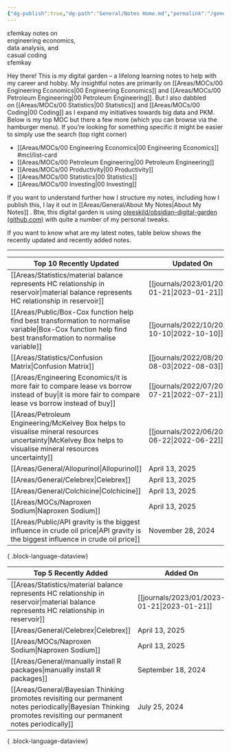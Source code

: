 ```yaml
---
{"dg-publish":true,"dg-path":"General/Notes Home.md","permalink":"/general/notes-home/","title":"Efemkay Notes","tags":["gardenEntry"],"dgShowBacklinks":"false","dgShowToc":"false"}
---
```



<div class="title-intro" ><span class="epsilon">ε</span>femkay notes on <br/>engineering economics, <br/>data analysis, and <br/>casual coding</div>
<span class="epsilon">ε</span>femkay

Hey there! This is my digital garden – a lifelong learning notes to help with my career and hobby. My insightful notes are primarily on [[Areas/MOCs/00 Engineering Economics\|00 Engineering Economics]] and [[Areas/MOCs/00 Petroleum Engineering\|00 Petroleum Engineering]]. But I also dabbled on [[Areas/MOCs/00 Statistics\|00 Statistics]] and [[Areas/MOCs/00 Coding\|00 Coding]] as I expand my initiatives towards big data and PKM. Below is my top MOC but there a few more (which you can browse via the hamburger menu). If you’re looking for something specific it might be easier to simply use the search (top right corner)
- [[Areas/MOCs/00 Engineering Economics\|00 Engineering Economics]] #mcl/list-card
- [[Areas/MOCs/00 Petroleum Engineering\|00 Petroleum Engineering]]
- [[Areas/MOCs/00 Productivity\|00 Productivity]]
- [[Areas/MOCs/00 Statistics\|00 Statistics]]
- [[Areas/MOCs/00 Investing\|00 Investing]]

If you want to understand further how I structure my notes, including how I publish this, I lay it out in [[Areas/General/About My Notes\|About My Notes]] . Btw, this digital garden is using [oleeskild/obsidian-digital-garden (github.com)](https://github.com/oleeskild/obsidian-digital-garden) with quite a number of my personal tweaks.

If you want to know what are my latest notes, table below shows the recently updated and recently added notes.

---

| Top 10 Recently Updated                                                                                                                                         | Updated On                                     |
| --------------------------------------------------------------------------------------------------------------------------------------------------------------- | ---------------------------------------------- |
| [[Areas/Statistics/material balance represents HC relationship in reservoir\|material balance represents HC relationship in reservoir]]                      | [[journals/2023/01/2023-01-21\|2023-01-21]] |
| [[Areas/Public/Box-Cox function help find best transformation to normalise variable\|Box-Cox function help find best transformation to normalise variable]]  | [[journals/2022/10/2022-10-10\|2022-10-10]] |
| [[Areas/Statistics/Confusion Matrix\|Confusion Matrix]]                                                                                                      | [[journals/2022/08/2022-08-03\|2022-08-03]] |
| [[Areas/Engineering Economics/it is more fair to compare lease vs borrow instead of buy\|it is more fair to compare lease vs borrow instead of buy]]         | [[journals/2022/07/2022-07-21\|2022-07-21]] |
| [[Areas/Petroleum Engineering/McKelvey Box helps to visualise mineral resources uncertainty\|McKelvey Box helps to visualise mineral resources uncertainty]] | [[journals/2022/06/2022-06-22\|2022-06-22]] |
| [[Areas/General/Allopurinol\|Allopurinol]]                                                                                                                   | April 13, 2025                                 |
| [[Areas/General/Celebrex\|Celebrex]]                                                                                                                         | April 13, 2025                                 |
| [[Areas/General/Colchicine\|Colchicine]]                                                                                                                     | April 13, 2025                                 |
| [[Areas/MOCs/Naproxen Sodium\|Naproxen Sodium]]                                                                                                              | April 13, 2025                                 |
| [[Areas/Public/API gravity is the biggest influence in crude oil price\|API gravity is the biggest influence in crude oil price]]                            | November 28, 2024                              |

{ .block-language-dataview}

| Top 5 Recently Added                                                                                                                                                | Added On                                       |
| ------------------------------------------------------------------------------------------------------------------------------------------------------------------- | ---------------------------------------------- |
| [[Areas/Statistics/material balance represents HC relationship in reservoir\|material balance represents HC relationship in reservoir]]                          | [[journals/2023/01/2023-01-21\|2023-01-21]] |
| [[Areas/General/Celebrex\|Celebrex]]                                                                                                                             | April 13, 2025                                 |
| [[Areas/MOCs/Naproxen Sodium\|Naproxen Sodium]]                                                                                                                  | April 13, 2025                                 |
| [[Areas/General/manually install R packages\|manually install R packages]]                                                                                       | September 18, 2024                             |
| [[Areas/General/Bayesian Thinking promotes revisiting our permanent notes periodically\|Bayesian Thinking promotes revisiting our permanent notes periodically]] | July 25, 2024                                  |

{ .block-language-dataview}